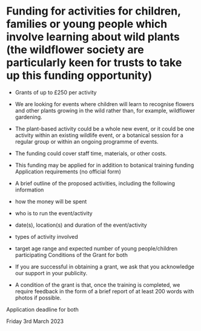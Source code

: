 # Funding for activities for children, families or young people which involve learning about wild plants (the wildflower society are particularly keen for trusts to take up this funding opportunity)

* Grants of up to £250 per activity
* We are looking for events where children will learn to recognise flowers and other plants growing in the wild rather than, for example, wildflower gardening.
* The plant-based activity could be a whole new event, or it could be one activity within an existing wildlife event, or a botanical session for a regular group or within an ongoing programme of events.
* The funding could cover staff time, materials, or other costs.
* This funding may be applied for in addition to botanical training funding
Application requirements (no official form)

* A brief outline of the proposed activities, including the following information
* how the money will be spent
* who is to run the event/activity
* date(s), location(s) and duration of the event/activity
* types of activity involved
* target age range and expected number of young people/children participating
Conditions of the Grant for both

* If you are successful in obtaining a grant, we ask that you acknowledge our support in your publicity. 

* A condition of the grant is that, once the training is completed, we require feedback in the form of a brief report of at least 200 words with photos if possible.

Application deadline for both

Friday 3rd March 2023